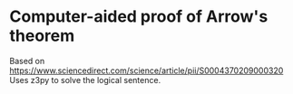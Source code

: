 # Computer-aided proof of Arrow's theorem

Based on https://www.sciencedirect.com/science/article/pii/S0004370209000320
Uses z3py to solve the logical sentence.
